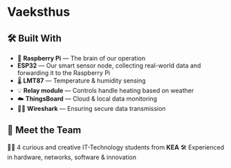 # Vaeksthus

## 🛠️ Built With

- 🧠 **Raspberry Pi** — The brain of our operation
-  **ESP32** — Our smart sensor node, collecting real-world data and forwarding it to the Raspberry Pi
- 🌡️ **LMT87** — Temperature & humidity sensing
- 💡 **Relay module** — Controls handle heating based on weather
- ☁️ **ThingsBoard** — Cloud & local data monitoring
- 🕵️‍♂️ **Wireshark** — Ensuring secure data transmission

## 🤝 Meet the Team

👩‍💻 4 curious and creative IT-Technology students from **KEA**
🛠️ Experienced in hardware, networks, software & innovation
